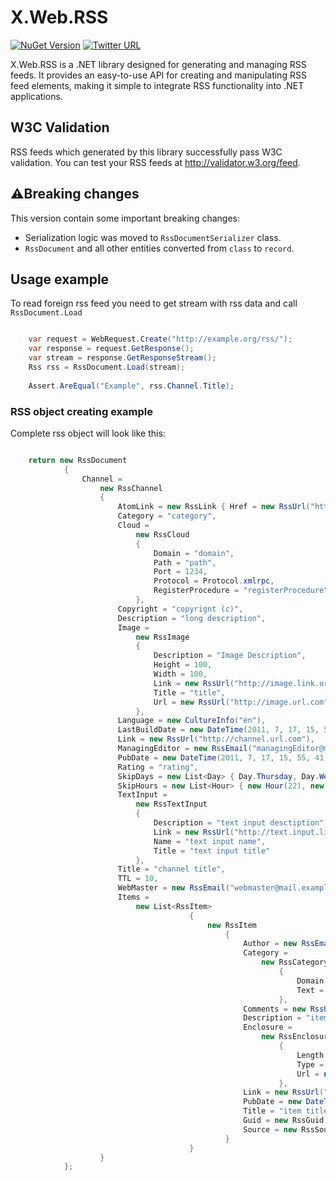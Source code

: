 # X.Web.RSS 
[![NuGet Version](http://img.shields.io/nuget/v/X.Web.RSS.svg?style=flat)](https://www.nuget.org/packages/X.Web.RSS/)
[![Twitter URL](https://img.shields.io/twitter/url/https/twitter.com/andrew_gubskiy.svg?style=social&label=Follow%20%40andrew_gubskiy)](https://twitter.com/andrew_gubskiy)


X.Web.RSS is a .NET library designed for generating and managing RSS feeds. It provides an easy-to-use API for 
creating and manipulating RSS feed elements, making it simple to integrate RSS functionality into .NET applications.

## W3C Validation
RSS feeds which generated by this library successfully pass W3C validation.
You can test your RSS feeds at http://validator.w3.org/feed.

## ⚠️Breaking changes
This version contain some important breaking changes:
* Serialization logic was moved to `RssDocumentSerializer` class.
* `RssDocument` and all other entities converted from `class` to `record`. 

## Usage example
To read foreign rss feed you need to get stream with rss data and call `RssDocument.Load`
```csharp

    var request = WebRequest.Create("http://example.org/rss/");
    var response = request.GetResponse();
    var stream = response.GetResponseStream();
    Rss rss = RssDocument.Load(stream);
    
    Assert.AreEqual("Example", rss.Channel.Title);
```

### RSS object creating example

Complete rss object will look like this:
```csharp

    return new RssDocument
            {
                Channel =
                    new RssChannel
                    {
                        AtomLink = new RssLink { Href = new RssUrl("http://atomlink.com"), Rel = Rel.self, Type = "text/plain" },
                        Category = "category",
                        Cloud =
                            new RssCloud
                            {
                                Domain = "domain",
                                Path = "path",
                                Port = 1234,
                                Protocol = Protocol.xmlrpc,
                                RegisterProcedure = "registerProcedure"
                            },
                        Copyright = "copyrignt (c)",
                        Description = "long description",
                        Image =
                            new RssImage
                            {
                                Description = "Image Description",
                                Height = 100,
                                Width = 100,
                                Link = new RssUrl("http://image.link.url.com"),
                                Title = "title",
                                Url = new RssUrl("http://image.url.com")
                            },
                        Language = new CultureInfo("en"),
                        LastBuildDate = new DateTime(2011, 7, 17, 15, 55, 41),
                        Link = new RssUrl("http://channel.url.com"),
                        ManagingEditor = new RssEmail("managingEditor@mail.com (manager)"),
                        PubDate = new DateTime(2011, 7, 17, 15, 55, 41),
                        Rating = "rating",
                        SkipDays = new List<Day> { Day.Thursday, Day.Wednesday },
                        SkipHours = new List<Hour> { new Hour(22), new Hour(15), new Hour(4) },
                        TextInput =
                            new RssTextInput
                            {
                                Description = "text input desctiption",
                                Link = new RssUrl("http://text.input.link.com"),
                                Name = "text input name",
                                Title = "text input title"
                            },
                        Title = "channel title",
                        TTL = 10,
                        WebMaster = new RssEmail("webmaster@mail.example.com (webmaster)"),
                        Items =
                            new List<RssItem>
                                        {
                                            new RssItem
                                                {
                                                    Author = new RssEmail("item.author@mail.example.com (author)"),
                                                    Category =
                                                        new RssCategory
                                                            {
                                                                Domain = "category domain value", 
                                                                Text = "category text value"
                                                            },
                                                    Comments = new RssUrl("http://rss.item.comment.url.com"),
                                                    Description = "item description",
                                                    Enclosure =
                                                        new RssEnclosure
                                                            {
                                                                Length = 1234,
                                                                Type = "text/plain",
                                                                Url = new RssUrl("http://rss.item.enclosure.type.url.com")
                                                            },
                                                    Link = new RssUrl("http://rss.item.link.url.com"),
                                                    PubDate = new DateTime(2011, 7, 17, 15, 55, 41),
                                                    Title = "item title",
                                                    Guid = new RssGuid { IsPermaLink = false, Value = "guid value" },
                                                    Source = new RssSource { Url = new RssUrl("http://rss.item.source.url.com") }
                                                }
                                        }
                    }
            };
```